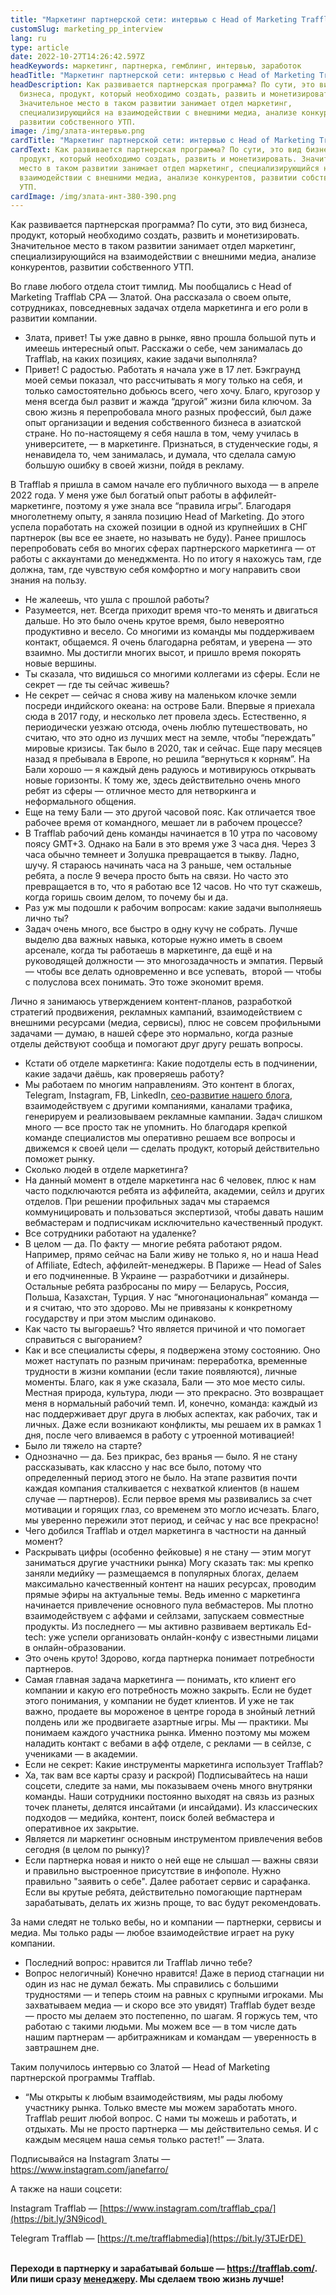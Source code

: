 ```yaml
---
title: "Маркетинг партнерской сети: интервью с Head of Marketing Trafflab"
customSlug: marketing_pp_interview
lang: ru
type: article
date: 2022-10-27T14:26:42.597Z
headKeywords: маркетинг, партнерка, гемблинг, интервью, заработок
headTitle: "Маркетинг партнерской сети: интервью с Head of Marketing Trafflab"
headDescription: Как развивается партнерская программа? По сути, это вид
  бизнеса, продукт, который необходимо создать, развить и монетизировать.
  Значительное место в таком развитии занимает отдел маркетинг,
  специализирующийся на взаимодействии с внешними медиа, анализе конкурентов,
  развитии собственного УТП.
image: /img/злата-интервью.png
cardTitle: "Маркетинг партнерской сети: интервью с Head of Marketing Trafflab"
cardText: Как развивается партнерская программа? По сути, это вид бизнеса,
  продукт, который необходимо создать, развить и монетизировать. Значительное
  место в таком развитии занимает отдел маркетинг, специализирующийся на
  взаимодействии с внешними медиа, анализе конкурентов, развитии собственного
  УТП.
cardImage: /img/злата-инт-380-390.png
---
```

Как развивается партнерская программа? По сути, это вид бизнеса, продукт, который необходимо создать, развить и монетизировать. Значительное место в таком развитии занимает отдел маркетинг, специализирующийся на взаимодействии с внешними медиа, анализе конкурентов, развитии собственного УТП.

Во главе любого отдела стоит тимлид. Мы пообщались с Head of Marketing Trafflab CPA — Златой. Она рассказала о своем опыте, сотрудниках, повседневных задачах отдела маркетинга и его роли в развитии компании.

* Злата, привет! Ты уже давно в рынке, явно прошла большой путь и имеешь интересный опыт. Расскажи о себе, чем занималась до Trafflab, на каких позициях, какие задачи выполняла?
* Привет! С радостью. Работать я начала уже в 17 лет. Бэкграунд  моей семьи показал, что рассчитывать я могу только на себя, и только самостоятельно добьюсь всего, чего хочу. Благо, кругозор у меня всегда был развит и жажда “другой” жизни била ключом. За свою жизнь я перепробовала много разных профессий, был даже опыт организации и ведения собственного бизнеса в азиатской стране. Но по-настоящему я себя нашла в том, чему училась в университете, — в маркетинге. Признаться, в студенческие годы, я ненавидела то, чем занималась, и думала, что сделала самую большую ошибку в своей жизни, пойдя в рекламу. 

В Trafflab я пришла в самом начале его публичного выхода — в апреле 2022 года. У меня уже был богатый опыт работы в аффилейт-маркетинге, поэтому я уже знала все “правила игры”. Благодаря многолетнему опыту, я заняла позицию Head of Marketing. До этого успела поработать на схожей позиции в одной из крупнейших в СНГ партнерок (вы все ее знаете, но называть не буду). Ранее пришлось перепробовать себя во многих сферах партнерского маркетинга — от работы с аккаунтами до менеджмента. Но по итогу я нахожусь там, где должна, там, где чувствую себя комфортно и могу направить свои знания на пользу.

* Не жалеешь, что ушла с прошлой работы?
* Разумеется, нет. Всегда приходит время что-то менять и двигаться дальше. Но это было очень крутое время, было невероятно продуктивно и весело. Со многими из команды мы поддерживаем контакт, общаемся. Я очень благодарна ребятам, и уверена — это взаимно. Мы достигли многих высот, и пришло время покорять новые вершины.
* Ты сказала, что видишься со многими коллегами из сферы. Если не секрет — где ты сейчас живешь?
* Не секрет — сейчас я снова живу на маленьком клочке земли посреди индийского океана: на острове Бали. Впервые я приехала сюда в 2017 году, и несколько лет провела здесь. Естественно, я периодически уезжаю отсюда, очень люблю путешествовать, но считаю, что это одно из лучших мест на земле, чтобы “переждать” мировые кризисы. Так было в 2020, так и сейчас. Еще пару месяцев назад я пребывала в Европе, но решила “вернуться к корням”. На Бали хорошо — я каждый день радуюсь и мотивируюсь открывать новые горизонты. К тому же, здесь действительно очень много ребят из сферы — отличное место для нетворкинга и неформального общения.
* Еще на тему Бали — это другой часовой пояс. Как отличается твое рабочее время от командного, мешает ли в рабочем процессе?
* В Trafflab рабочий день команды начинается в 10 утра по часовому поясу GMT+3. Однако на Бали в это время уже 3 часа дня. Через 3 часа обычно темнеет и Золушка превращается в тыкву. Ладно, шучу. Я стараюсь начинать часа на 3 раньше, чем остальные ребята, а после 9 вечера просто быть на связи. Но часто это превращается в то, что я работаю все 12 часов. Но что тут скажешь, когда горишь своим делом, то почему бы и да.
* Раз уж мы подошли к рабочим вопросам: какие задачи выполняешь лично ты?
* Задач очень много, все быстро в одну кучу не собрать. Лучше выделю два важных навыка, которые нужно иметь в своем арсенале, когда ты работаешь в маркетинге, да ещё и на руководящей должности — это многозадачность и эмпатия. Первый — чтобы все делать одновременно и все успевать,  второй — чтобы с полуслова всех понимать. Это тоже экономит время.

Лично я занимаюсь утверждением контент-планов, разработкой стратегий продвижения, рекламных кампаний, взаимодействием с внешними ресурсами (медиа, сервисы), плюс не совсем профильными задачами — думаю, в нашей сфере это нормально, когда разные отделы действуют сообща и помогают друг другу решать вопросы.

* Кстати об отделе маркетинга: Какие подотделы есть в подчинении, какие задачи даёшь, как проверяешь работу?
* Мы работаем по многим направлениям. Это контент в блогах, Telegram, Instagram, FB, LinkedIn, [сeo-развитие нашего блога](https://trafflab.com/ru/blog/how-to/marketing_of_affiliate_network_interview/), взаимодействуем с другими компаниями, каналами трафика, генерируем и реализовываем рекламные кампании. Задач слишком много — все просто так не упомнить. Но благодаря крепкой команде специалистов мы оперативно решаем все вопросы и движемся к своей цели — сделать продукт, который действительно поможет рынку.
* Сколько людей в отделе маркетинга?
* На данный момент в отделе маркетинга нас 6 человек, плюс к нам часто подключаются ребята из аффилейта, академии, сейлз и других отделов. При решении профильных задач мы стараемся коммуницировать и пользоваться экспертизой, чтобы давать нашим вебмастерам и подписчикам исключительно качественный продукт.
* Все сотрудники работают на удаленке?
* В целом — да. По факту — многие ребята работают рядом. Например, прямо сейчас на Бали живу не только я, но и наша Head of Affiliate, Edtech, аффилейт-менеджеры. В Париже — Head of Sales и его подчиненные. В Украине — разработчики и дизайнеры. Остальные ребята разбросаны по миру — Беларусь, Россия, Польша, Казахстан, Турция. У нас “многонациональная” команда — и я считаю, что это здорово. Мы не привязаны к конкретному государству и при этом мыслим одинаково.
* Как часто ты выгораешь? Что является причиной и что помогает справиться с выгоранием?
* Как и все специалисты сферы, я подвержена этому состоянию. Оно может наступать по разным причинам: переработка, временные трудности в жизни компании (если такие появляются), личные моменты. Благо, как я уже сказала, Бали — это мое место силы. Местная природа, культура, люди — это прекрасно. Это возвращает меня в нормальный рабочий темп. И, конечно, команда: каждый из нас поддерживает друг друга в любых аспектах, как рабочих, так и личных. Даже если возникают конфликты, мы решаем их в рамках 1 дня, после чего вливаемся в работу с утроенной мотивацией!
* Было ли тяжело на старте?
* Однозначно — да. Без прикрас, без вранья — было. Я не стану рассказывать, как классно у нас все было, потому что определенный период этого не было. На этапе развития почти каждая компания сталкивается с нехваткой клиентов (в нашем случае — партнеров). Если первое время мы развивались за счет мотивации и горящих глаз, со временем это могло исчезать. Благо, мы уверенно пережили этот период, и сейчас у нас все прекрасно!
* Чего добился Trafflab и отдел маркетинга в частности на данный момент?
* Раскрывать цифры (особенно фейковые) я не стану — этим могут заниматься другие участники рынка) Могу сказать так: мы крепко заняли медийку — размещаемся в популярных блогах, делаем максимально качественный контент на наших ресурсах, проводим прямые эфиры на актуальные темы. Ведь именно с маркетинга начинается привлечение основного пула вебмастеров. Мы плотно взаимодействуем с аффами и сейлзами, запускаем совместные продукты. Из последнего — мы активно развиваем вертикаль Ed-tech: уже успели организовать онлайн-конфу с известными лицами в онлайн-образовании. 
* Это очень круто! Здорово, когда партнерка понимает потребности партнеров. 
* Самая главная задача маркетинга — понимать, кто клиент его компании и какую его потребность можно закрыть. Если не будет этого понимания, у компании не будет клиентов. И уже не так важно, продаете вы мороженое в центре города в знойный летний полдень или же продвигаете азартные игры. Мы — практики. Мы понимаем каждого участника рынка. Именно поэтому мы можем наладить контакт с вебами в афф отделе, с реклами — в сейлзе, с учениками — в академии.
* Если не секрет: Какие инструменты маркетинга использует Trafflab?
* Ха, так вам все карты сразу и раскрой) Подписывайтесь на наши соцсети, следите за нами, мы показываем очень много внутрянки команды. Наши сотрудники постоянно выходят на связь из разных точек планеты, делятся инсайтами (и инсайдами). Из классических подходов — медийка, контент, поиск болей вебмастера и оперативное их закрытие.
* Является ли маркетинг основным инструментом привлечения вебов сегодня (в целом по рынку)?
* Если партнерка новая и никто о ней еще не слышал — важны связи и правильно выстроенное присутствие в инфополе. Нужно правильно "заявить о себе". Далее работает сервис и сарафанка. Если вы крутые ребята, действительно помогающие партнерам зарабатывать, делать их жизнь проще, то вас будут рекомендовать.

За нами следят не только вебы, но и компании — партнерки, сервисы и медиа. Мы только рады — любое взаимодействие играет на руку компании.

* Последний вопрос: нравится ли Trafflab лично тебе?
* Вопрос нелогичный) Конечно нравится! Даже в период стагнации ни один из нас не думал бежать. Мы справились с большими трудностями — и теперь стоим на равных с крупными игроками. Мы захватываем медиа — и скоро все это увидят) Trafflab будет везде — просто мы делаем это постепенно, по шагам. Я горжусь тем, что работаю с такими людьми. Мы можем все — в том числе дать нашим партнерам — арбитражникам и командам — уверенность в завтрашнем дне.

Таким получилось интервью со Златой — Head of Marketing партнерской программы Trafflab.

* “Мы открыты к любым взаимодействиям, мы рады любому участнику рынка. Только вместе мы можем заработать много. Trafflab решит любой вопрос. С нами ты можешь и работать, и отдыхать. Мы не просто партнерка — мы действительно семья. И с каждым месяцем наша семья только растет!” — Злата.

Подписывайся на Instagram Златы — <https://www.instagram.com/janefarro/> 

А также на наши соцсети:

Instagram Trafflab — [https://www.instagram.com/trafflab_cpa/](https://bit.ly/3N9icod) 

Telegram Trafflab — [https://t.me/trafflabmedia](https://bit.ly/3TJErDE) 

**\
Переходи в партнерку и зарабатывай больше — <https://trafflab.com/>. Или пиши сразу [менеджеру](https://bit.ly/3fcPoyk). Мы сделаем твою жизнь лучше!**